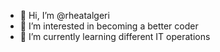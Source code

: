 - 👋 Hi, I’m @rheatalgeri
- 👀 I’m interested in becoming a better coder
- 🌱 I’m currently learning different IT operations

<!---
rheatalgeri/rheatalgeri is a ✨ special ✨ repository because its `README.md` (this file) appears on your GitHub profile.
You can click the Preview link to take a look at your changes.
--->

